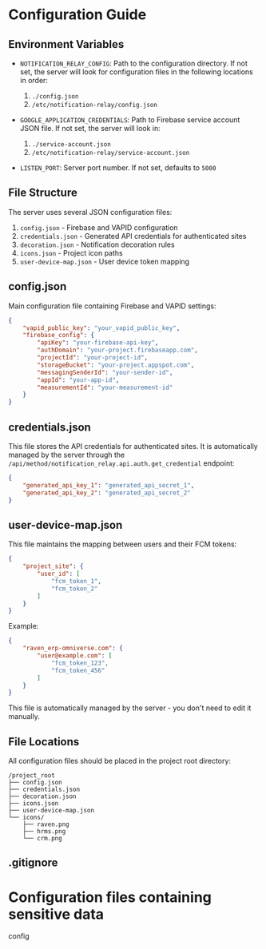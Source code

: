 # Configuration Guide

## Environment Variables

- `NOTIFICATION_RELAY_CONFIG`: Path to the configuration directory. If not set, the server will look for configuration files in the following locations in order:
  1. `./config.json`
  2. `/etc/notification-relay/config.json`

- `GOOGLE_APPLICATION_CREDENTIALS`: Path to Firebase service account JSON file. If not set, the server will look in:
  1. `./service-account.json`
  2. `/etc/notification-relay/service-account.json`

- `LISTEN_PORT`: Server port number. If not set, defaults to `5000`

## File Structure
The server uses several JSON configuration files:

1. `config.json` - Firebase and VAPID configuration
2. `credentials.json` - Generated API credentials for authenticated sites
3. `decoration.json` - Notification decoration rules
4. `icons.json` - Project icon paths
5. `user-device-map.json` - User device token mapping

## config.json

Main configuration file containing Firebase and VAPID settings:

```json
{
    "vapid_public_key": "your_vapid_public_key",
    "firebase_config": {
        "apiKey": "your-firebase-api-key",
        "authDomain": "your-project.firebaseapp.com",
        "projectId": "your-project-id",
        "storageBucket": "your-project.appspot.com",
        "messagingSenderId": "your-sender-id",
        "appId": "your-app-id",
        "measurementId": "your-measurement-id"
    }
}
```

## credentials.json

This file stores the API credentials for authenticated sites. It is automatically managed by the server through the `/api/method/notification_relay.api.auth.get_credential` endpoint:

```json
{
    "generated_api_key_1": "generated_api_secret_1",
    "generated_api_key_2": "generated_api_secret_2"
}
```

## user-device-map.json

This file maintains the mapping between users and their FCM tokens:

```json
{
    "project_site": {
        "user_id": [
            "fcm_token_1",
            "fcm_token_2"
        ]
    }
}
```

Example:
```json
{
    "raven_erp-omniverse.com": {
        "user@example.com": [
            "fcm_token_123",
            "fcm_token_456"
        ]
    }
}
```

This file is automatically managed by the server - you don't need to edit it manually.

## File Locations

All configuration files should be placed in the project root directory:

```
/project_root
├── config.json
├── credentials.json
├── decoration.json
├── icons.json
├── user-device-map.json
└── icons/
    ├── raven.png
    ├── hrms.png
    └── crm.png
```

## .gitignore

# Configuration files containing sensitive data
config